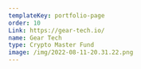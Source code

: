 ```yaml
---
templateKey: portfolio-page
order: 10
Link: https://gear-tech.io/
name: Gear Tech
type: Crypto Master Fund
image: /img/2022-08-11-20.31.22.png
---
```

